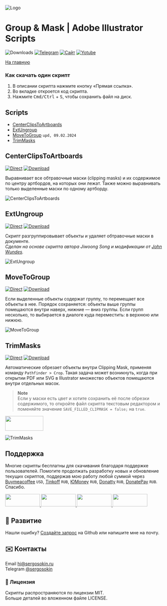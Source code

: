 ![Logo](https://i.ibb.co/mF018gV/emblem.png)

# Group & Mask | Adobe Illustrator Scripts

![Downloads](https://img.shields.io/badge/Скачивания-26k-27CF7D.svg) [![Telegram](https://img.shields.io/badge/Telegram--канал-%40aiscripts-0088CC.svg)](https://t.me/aiscripts) [![Сайт](https://img.shields.io/badge/Сайт-ais.sergosoikn.ru-FF7548.svg)](https://ais.sergosokin.ru) [![Yotube](https://img.shields.io/badge/Youtube-%40SergOsokinArt-FF0000.svg)](https://www.youtube.com/c/SergOsokinArt/videos)

[На главную](../README.ru.md)

### Как скачать один скрипт
1. В описании скрипта нажмите кнопку «Прямая ссылка».
2. Во вкладке откроется код скрипта.
3. Нажмите <kbd>Cmd/Ctrl</kbd> + <kbd>S</kbd>, чтобы сохранить файл на диск.

## Scripts
* [CenterClipsToArtboards](https://github.com/creold/illustrator-scripts/blob/master/md/Group.ru.md#centerclipstoartboards)
* [ExtUngroup](https://github.com/creold/illustrator-scripts/blob/master/md/Group.ru.md#extungroup)
* [MoveToGroup](https://github.com/creold/illustrator-scripts/blob/master/md/Group.ru.md#movetogroup) `upd, 09.02.2024`
* [TrimMasks](https://github.com/creold/illustrator-scripts/blob/master/md/Group.ru.md#trimmasks)

## CenterClipsToArtboards
[![Direct](https://img.shields.io/badge/Прямая%20ссылка-CenterClipsToArtboards.jsx-FF6900.svg)](https://rebrand.ly/ctrcliptoabs) [![Download](https://img.shields.io/badge/Скачать%20все-Zip--архив-0088CC.svg)](https://bit.ly/2M0j95N)

Выравнивает все обтравочные маски (clipping masks) и их содержимое по центру артбордов, на которых они лежат. Также можно выравнивать только выделенные маски по одному артборду. 

![CenterClipsToArtboards](https://i.ibb.co/ykHy3rM/Center-Clips-To-Artboards.gif)

## ExtUngroup
[![Direct](https://img.shields.io/badge/Прямая%20ссылка-ExtUngroup.jsx-FF6900.svg)](https://rebrand.ly/extungrp) [![Download](https://img.shields.io/badge/Скачать%20все-Zip--архив-0088CC.svg)](https://bit.ly/2M0j95N)

Скрипт разгруппировывает объекты и удаляет обтравочные маски в документе.   
*Сделан на основе скрипта автора Jiwoong Song и модификации от [John Wundes](http://www.wundes.com/).*

![ExtUngroup](https://i.ibb.co/QngnpZL/demo-Ext-Ungroup.gif)

## MoveToGroup
[![Direct](https://img.shields.io/badge/Прямая%20ссылка-MoveToGroup.jsx-FF6900.svg)](https://rebrand.ly/movtogrp) [![Download](https://img.shields.io/badge/Скачать%20все-Zip--архив-0088CC.svg)](https://bit.ly/2M0j95N)

Если выделенные объекты содержат группу, то перемещает все объекты в нее. Порядок сохраняется: объекты выше группы помещаются внутри наверх, нижние — вниз группы. Если групп несколько, то выбирается в диалоге куда переместить: в верхнюю или нижюю.

![MoveToGroup](https://i.ibb.co/jkD5Zx4/Move-To-Group.gif)

## TrimMasks
[![Direct](https://img.shields.io/badge/Прямая%20ссылка-TrimMasks.jsx-FF6900.svg)](https://rebrand.ly/trimcm) [![Download](https://img.shields.io/badge/Скачать%20все-Zip--архив-0088CC.svg)](https://bit.ly/2M0j95N)

Автоматические обрезает объекты внутри Clipping Mask, применяя команду `Pathfinder > Crop`. Такая задача может возникнуть, когда при открытии PDF или SVG в Illustrator множество объектов помещаются внутри отдельных масок.  

> **Note**   
> Если у маски есть цвет и хотите сохранить её после обрезки содержимого, то откройте файл скрипта текстовым редактором и поменяйте значение `SAVE_FILLED_CLIPMASK = false;` на `true`.

<a href="https://youtu.be/liui0ZUAN50">
  <img width="122" height="47" src="https://i.ibb.co/02CqYYR/youtube-badge-ru.png">
</a>

![TrimMasks](https://i.ibb.co/prkQGyt/demo-Trim-Masks.gif)

## Поддержка
Многие скрипты бесплатны для скачивания благодаря поддержке пользователей. Помогите продолжать разработку новых и обновление текущих скриптов, поддержав мою работу любой суммой через [Buymeacoffee] `USD`, [Tinkoff] `RUB`, [ЮMoney] `RUB`, [Donatty] `RUB`, [DonatePay] `RUB`. Спасибо.   

[Buymeacoffee]: https://www.buymeacoffee.com/osokin
[Tinkoff]: https://www.tinkoff.ru/rm/osokin.sergey127/SN67U9405/
[ЮMoney]: https://yoomoney.ru/to/410011149615582
[Donatty]: https://donatty.com/sergosokin
[DonatePay]: https://new.donatepay.ru/@osokin

<a href="https://www.buymeacoffee.com/osokin">
  <img width="111" height="40" src="https://i.ibb.co/0ssTJQ1/bmc-badge.png">
</a>

<a href="https://yoomoney.ru/to/410011149615582">
  <img width="111" height="40" src="https://i.ibb.co/wwrYWJ5/yoomoney-badge.png">
</a>

<a href="https://donatty.com/sergosokin">
  <img width="111" height="40" src="https://i.ibb.co/s61FGCn/donatty-badge.png">
</a>

<a href="https://new.donatepay.ru/@osokin">
  <img width="111" height="40" src="https://i.ibb.co/0KJ94ND/donatepay-badge.png">
</a>

## 🤝 Развитие

Нашли ошибку? [Создайте запрос](https://github.com/creold/illustrator-scripts/issues) на Github или напишите мне на почту.

## ✉️ Контакты
Email <hi@sergosokin.ru>  
Telegram [@sergosokin](https://t.me/sergosokin)

### 📝 Лицензия

Скрипты распространяются по лицензии MIT.   
Больше деталей во вложенном файле LICENSE.
